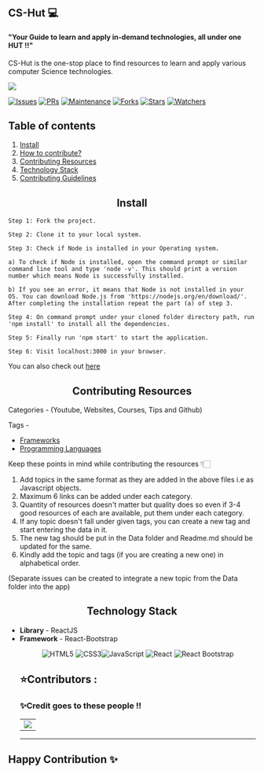 ## CS-Hut 💻
<h4>"Your Guide to learn and apply in-demand technologies, all under one HUT !!"</h4>

CS-Hut is the one-stop place to find resources to learn and apply various computer Science technologies.

![](https://github.com/shriya030/CS-Hut/raw/master/src/HomePage/Images/logo.png)

[![Issues](https://img.shields.io/github/issues/shriya030/CS-Hut)](https://github.com/shriya030/CS-Hut/issues) [![PRs](https://img.shields.io/github/issues-pr/shriya030/CS-Hut)](https://github.com/shriya030/CS-Hut/pulls) [![Maintenance](https://img.shields.io/maintenance/yes/2021?color=green&logo=github)](https://github.com/shriya030/CS-Hut) [![Forks](https://img.shields.io/github/forks/shriya030/CS-Hut?style=social)](https://github.com/shriya030/CS-Hut) [![Stars](https://img.shields.io/github/stars/shriya030/CS-Hut?style=social)](https://github.com/shriya030/CS-Hut) [![Watchers](https://img.shields.io/github/watchers/shriya030/CS-Hut?style=social)](https://github.com/shriya030/CS-Hut)



<h2>Table of contents</h2>

1. [Install](#install)
2. [How to contribute?](https://github.com/shriya030/CS-Hut/blob/master/contributing.md)
3. [Contributing Resources](#contributing-resources)
4. [Technology Stack](#technology-stack)
5. [Contributing Guidelines](https://github.com/shriya030/CS-Hut/blob/master/CODE_OF_CONDUCT.md)



<h2 align="center" id="install">Install</h2>

```
Step 1: Fork the project.

Step 2: Clone it to your local system.

Step 3: Check if Node is installed in your Operating system.

a) To check if Node is installed, open the command prompt or similar command line tool and type 'node -v'. This should print a version number which means Node is successfully installed.

b) If you see an error, it means that Node is not installed in your OS. You can download Node.js from 'https://nodejs.org/en/download/'. After completing the installation repeat the part (a) of step 3.

Step 4: On command prompt under your cloned folder directory path, run 'npm install' to install all the dependencies.

Step 5: Finally run 'npm start' to start the application.

Step 6: Visit localhost:3000 in your browser.

```
You can also check out [here](start_app.md)


<h2 align="center" id="contributing-resources">Contributing Resources</h2>

Categories - (Youtube, Websites, Courses, Tips and Github)

Tags - 
- [Frameworks](src/Data/Frameworks.js)
- [Programming Languages](src/Data/Languages.js)

Keep these points in mind while contributing the resources 👇🏻

1. Add topics in the same format as they are added in the above files i.e as Javascript objects.
2. Maximum 6 links can be added under each category.
3. Quantity of resources doesn't matter but quality does so even if 3-4 good resources of each are available, put them under each category. 
4. If any topic doesn't fall under given tags, you can create a new tag and start entering the data in it.
5. The new tag should be put in the Data folder and Readme.md should be updated for the same.
6. Kindly add the topic and tags (if you are creating a new one) in alphabetical order. 

(Separate issues can be created to integrate a new topic from the Data folder into the app)



<h2 align="center" id="technology-stack">Technology Stack</h2>

- **Library** - ReactJS
- **Framework** - React-Bootstrap
  <p align="center">
  <img alt="HTML5" src="https://img.shields.io/badge/html5%20-%23E34F26.svg?&style=for-the-badge&logo=html5&logoColor=white"/> <img alt="CSS3" src="https://img.shields.io/badge/css3%20-%231572B6.svg?&style=for-the-badge&logo=css3&logoColor=white"/><img alt="JavaScript" src="https://img.shields.io/badge/javascript%20-%23323330.svg?&style=for-the-badge&logo=javascript&logoColor=%23F7DF1E"/> <img alt="React" src="https://img.shields.io/badge/react%20-%2320232a.svg?&style=for-the-badge&logo=react&logoColor=%2361DAFB"/> <img alt="React Bootstrap" src="https://img.shields.io/badge/react bootstrap%20-%23563D7C.svg?&style=for-the-badge&logo=bootstrap&logoColor=white"/>
  ​                    
  <h2 > ⭐Contributors : </h2>
  <h3 >✨Credit goes to these people !!</h3>
  <table>
  <tr>
  	<td>
  	<a href="https://github.com/shriya030CS-Hut/graphs/contributors">
  <img src="https://contrib.rocks/image?repo=shriya030/CS-Hut" />
  </a>
  	</td>
  </tr>
  </table>
  <hr>

## Happy Contribution ✨
